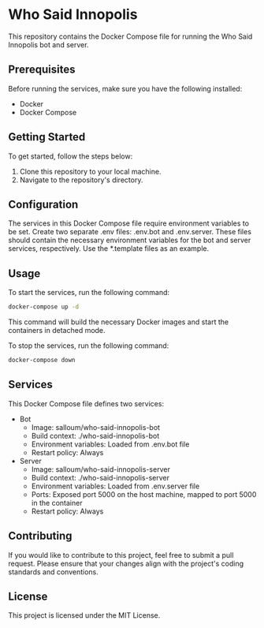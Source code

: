 # Who Said Innopolis

This repository contains the Docker Compose file for running the Who Said Innopolis bot and server.

## Prerequisites

Before running the services, make sure you have the following installed:
- Docker
- Docker Compose

## Getting Started

To get started, follow the steps below:

1. Clone this repository to your local machine.
2. Navigate to the repository's directory.

## Configuration

The services in this Docker Compose file require environment variables to be set. Create two separate .env files: .env.bot and .env.server. These files should contain the necessary environment variables for the bot and server services, respectively. Use the *.template files as an example.

## Usage

To start the services, run the following command:

```bash
docker-compose up -d
```

This command will build the necessary Docker images and start the containers in detached mode.

To stop the services, run the following command:

```bash
docker-compose down
```

## Services

This Docker Compose file defines two services:

- Bot
  - Image: salloum/who-said-innopolis-bot
  - Build context: ./who-said-innopolis-bot
  - Environment variables: Loaded from .env.bot file
  - Restart policy: Always
- Server
  - Image: salloum/who-said-innopolis-server
  - Build context: ./who-said-innopolis-server
  - Environment variables: Loaded from .env.server file
  - Ports: Exposed port 5000 on the host machine, mapped to port 5000 in the container
  - Restart policy: Always
  
## Contributing

If you would like to contribute to this project, feel free to submit a pull request. Please ensure that your changes align with the project's coding standards and conventions.

## License

This project is licensed under the MIT License.
